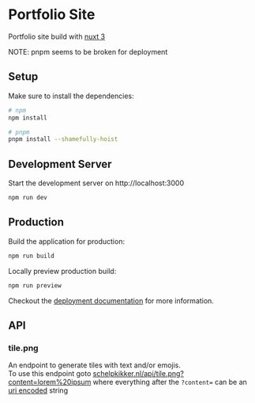 # Portfolio Site

Portfolio site build with [nuxt 3](https://v3.nuxtjs.org)

NOTE: pnpm seems to be broken for deployment

## Setup

Make sure to install the dependencies:

```bash
# npm
npm install

# pnpm
pnpm install --shamefully-hoist
```

## Development Server

Start the development server on http://localhost:3000

```bash
npm run dev
```

## Production

Build the application for production:

```bash
npm run build
```

Locally preview production build:

```bash
npm run preview
```

Checkout the [deployment documentation](https://v3.nuxtjs.org/guide/deploy/presets) for more information.

## API

### tile.png

An endpoint to generate tiles with text and/or emojis. \
To use this endpoint goto [schelpkikker.nl/api/tile.png?content=lorem%20ipsum](https://schelpkikker.nl/api/tile.png?content=lorem%20ipsum) where everything after the `?content=` can be an [uri encoded](https://developer.mozilla.org/en-US/docs/Web/JavaScript/Reference/Global_Objects/encodeURI) string
